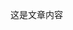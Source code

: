 
<!-- ##{"style":"<style>/* 全局样式 */ body { font-family: 'Inter', sans-serif; color: #333; line-height: 1.6; margin: 0; padding: 0; background-color: #f9f9f9; } /* 头部样式 */ #header { background-color: #ffffff; box-shadow: 0 2px 4px rgba(0, 0, 0, 0.1); padding: 20px 0; width: 80%; margin: 0 auto; display: flex; justify-content: space-between; align-items: center; } #header .postTitle { font-size: 32px; font-weight: 700; color: #222; margin: 0; } #header .title-right { display: flex; gap: 15px; } #header .btn { display: flex; align-items: center; justify-content: center; width: 32px; height: 32px; border-radius: 50%; background-color: #f0f0f0; transition: background-color 0.3s ease; } #header .btn svg { fill: #777; } #header .btn:hover { background-color: #e0e0e0; } #header .btn:hover svg { fill: #333; } /* 内容区域样式 */ #content { width: 80%; margin: 30px auto; background-color: #ffffff; padding: 30px; border-radius: 8px; box-shadow: 0 2px 4px rgba(0, 0, 0, 0.1); } #content #postBody { font-size: 18px; } #content #postBody p { margin-bottom: 20px; } #content [style='font-size:small;margin-top:8px;float:right;'] { color: #777; } /* 页脚样式 */ #footer { width: 80%; margin: 30px auto; padding: 20px 0; text-align: center; color: #777; border-top: 1px solid #e0e0e0; } #footer a { color: #007BFF; text-decoration: none; transition: color 0.3s ease; } #footer a:hover { color: #0056b3; } </style>"}## -->
<!-- ##{"script":"<script async src='//busuanzi.ibruce.info/busuanzi/2.3/busuanzi.pure.mini.js'></script>"}## -->
这是文章内容